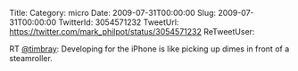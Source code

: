 Title: 
Category: micro
Date: 2009-07-31T00:00:00
Slug: 2009-07-31T00:00:00
TwitterId: 3054571232
TweetUrl: https://twitter.com/mark_philpot/status/3054571232
ReTweetUser: 

RT [@timbray](https://twitter.com/timbray): Developing for the iPhone is like picking up dimes in front of a steamroller.